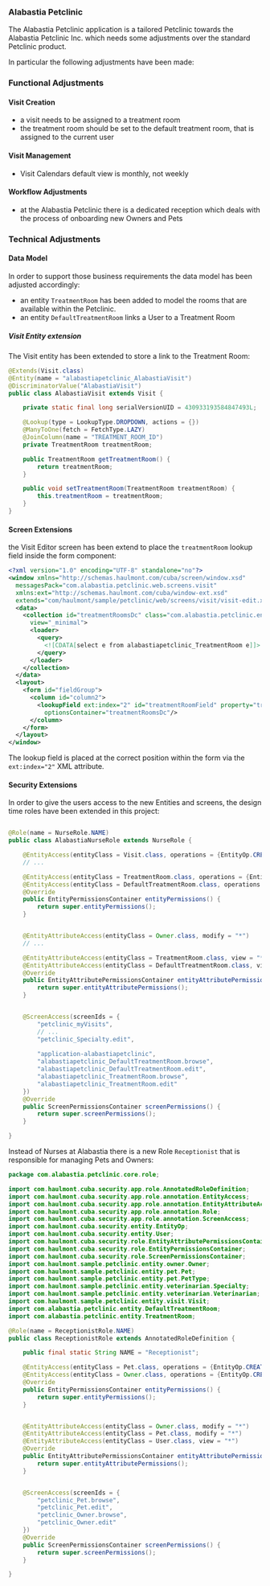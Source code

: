### Alabastia Petclinic

The Alabastia Petclinic application is a tailored Petclinic towards the Alabastia Petclinic Inc.
which needs some adjustments over the standard Petclinic product.

In particular the following adjustments have been made:

### Functional Adjustments

#### Visit Creation

* a visit needs to be assigned to a treatment room
* the treatment room should be set to the default treatment room, that is assigned to the current user

#### Visit Management

* Visit Calendars default view is monthly, not weekly 

#### Workflow Adjustments

* at the Alabastia Petclinic there is a dedicated reception which deals with the process of onboarding new Owners and Pets

### Technical Adjustments

#### Data Model

In order to support those business requirements the data model has been adjusted accordingly:

* an entity `TreatmentRoom` has been added to model the rooms that are available within the Petclinic.
* an entity `DefaultTreatmentRoom` links a User to a Treatment Room

##### Visit Entity extension
The Visit entity has been extended to store a link to the Treatment Room:

```java
@Extends(Visit.class)
@Entity(name = "alabastiapetclinic_AlabastiaVisit")
@DiscriminatorValue("AlabastiaVisit")
public class AlabastiaVisit extends Visit {

    private static final long serialVersionUID = 430933193584847493L;

    @Lookup(type = LookupType.DROPDOWN, actions = {})
    @ManyToOne(fetch = FetchType.LAZY)
    @JoinColumn(name = "TREATMENT_ROOM_ID")
    private TreatmentRoom treatmentRoom;

    public TreatmentRoom getTreatmentRoom() {
        return treatmentRoom;
    }

    public void setTreatmentRoom(TreatmentRoom treatmentRoom) {
        this.treatmentRoom = treatmentRoom;
    }
}
```

#### Screen Extensions

the Visit Editor screen has been extend to place the `treatmentRoom` lookup field inside the form component:

```xml
<?xml version="1.0" encoding="UTF-8" standalone="no"?>
<window xmlns="http://schemas.haulmont.com/cuba/screen/window.xsd"
  messagesPack="com.alabastia.petclinic.web.screens.visit"
  xmlns:ext="http://schemas.haulmont.com/cuba/window-ext.xsd"
  extends="com/haulmont/sample/petclinic/web/screens/visit/visit-edit.xml">
  <data>
    <collection id="treatmentRoomsDc" class="com.alabastia.petclinic.entity.TreatmentRoom"
      view="_minimal">
      <loader>
        <query>
          <![CDATA[select e from alabastiapetclinic_TreatmentRoom e]]>
        </query>
      </loader>
    </collection>
  </data>
  <layout>
    <form id="fieldGroup">
      <column id="column2">
        <lookupField ext:index="2" id="treatmentRoomField" property="treatmentRoom"
          optionsContainer="treatmentRoomsDc"/>
      </column>
    </form>
  </layout>
</window>
```

The lookup field is placed at the correct position within the form via the `ext:index="2"` XML attribute.

#### Security Extensions

In order to give the users access to the new Entities and screens, the design time roles have been extended in this project:

```java

@Role(name = NurseRole.NAME)
public class AlabastiaNurseRole extends NurseRole {

    @EntityAccess(entityClass = Visit.class, operations = {EntityOp.CREATE, EntityOp.READ, EntityOp.UPDATE, EntityOp.DELETE})
    // ...

    @EntityAccess(entityClass = TreatmentRoom.class, operations = {EntityOp.READ})
    @EntityAccess(entityClass = DefaultTreatmentRoom.class, operations = {EntityOp.READ})
    @Override
    public EntityPermissionsContainer entityPermissions() {
        return super.entityPermissions();
    }


    @EntityAttributeAccess(entityClass = Owner.class, modify = "*")
    // ...

    @EntityAttributeAccess(entityClass = TreatmentRoom.class, view = "*")
    @EntityAttributeAccess(entityClass = DefaultTreatmentRoom.class, view = "*")
    @Override
    public EntityAttributePermissionsContainer entityAttributePermissions() {
        return super.entityAttributePermissions();
    }


    @ScreenAccess(screenIds = {
        "petclinic_myVisits",
        // ...
        "petclinic_Specialty.edit",
        
        "application-alabastiapetclinic",
        "alabastiapetclinic_DefaultTreatmentRoom.browse",
        "alabastiapetclinic_DefaultTreatmentRoom.edit",
        "alabastiapetclinic_TreatmentRoom.browse",
        "alabastiapetclinic_TreatmentRoom.edit"
    })
    @Override
    public ScreenPermissionsContainer screenPermissions() {
        return super.screenPermissions();
    }

}
```


Instead of Nurses at Alabastia there is a new Role `Receptionist` that is responsible for managing Pets and Owners:

```java
package com.alabastia.petclinic.core.role;

import com.haulmont.cuba.security.app.role.AnnotatedRoleDefinition;
import com.haulmont.cuba.security.app.role.annotation.EntityAccess;
import com.haulmont.cuba.security.app.role.annotation.EntityAttributeAccess;
import com.haulmont.cuba.security.app.role.annotation.Role;
import com.haulmont.cuba.security.app.role.annotation.ScreenAccess;
import com.haulmont.cuba.security.entity.EntityOp;
import com.haulmont.cuba.security.entity.User;
import com.haulmont.cuba.security.role.EntityAttributePermissionsContainer;
import com.haulmont.cuba.security.role.EntityPermissionsContainer;
import com.haulmont.cuba.security.role.ScreenPermissionsContainer;
import com.haulmont.sample.petclinic.entity.owner.Owner;
import com.haulmont.sample.petclinic.entity.pet.Pet;
import com.haulmont.sample.petclinic.entity.pet.PetType;
import com.haulmont.sample.petclinic.entity.veterinarian.Specialty;
import com.haulmont.sample.petclinic.entity.veterinarian.Veterinarian;
import com.haulmont.sample.petclinic.entity.visit.Visit;
import com.alabastia.petclinic.entity.DefaultTreatmentRoom;
import com.alabastia.petclinic.entity.TreatmentRoom;

@Role(name = ReceptionistRole.NAME)
public class ReceptionistRole extends AnnotatedRoleDefinition {

    public final static String NAME = "Receptionist";

    @EntityAccess(entityClass = Pet.class, operations = {EntityOp.CREATE, EntityOp.READ, EntityOp.UPDATE, EntityOp.DELETE})
    @EntityAccess(entityClass = Owner.class, operations = {EntityOp.CREATE, EntityOp.READ, EntityOp.UPDATE, EntityOp.DELETE})
    @Override
    public EntityPermissionsContainer entityPermissions() {
        return super.entityPermissions();
    }


    @EntityAttributeAccess(entityClass = Owner.class, modify = "*")
    @EntityAttributeAccess(entityClass = Pet.class, modify = "*")
    @EntityAttributeAccess(entityClass = User.class, view = "*")
    @Override
    public EntityAttributePermissionsContainer entityAttributePermissions() {
        return super.entityAttributePermissions();
    }


    @ScreenAccess(screenIds = {
        "petclinic_Pet.browse",
        "petclinic_Pet.edit",
        "petclinic_Owner.browse",
        "petclinic_Owner.edit"
    })
    @Override
    public ScreenPermissionsContainer screenPermissions() {
        return super.screenPermissions();
    }

}
```
